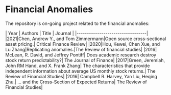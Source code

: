 # Financial Anomalies

The repository is on-going project related to the financial anomalies:

| Year | Authors | Title | Journal |
|----------------------------------|
|2021|Chen, Andrew Y., and Tom Zimmermann|Open source cross-sectional asset pricing.| Critical Finance Review|
|2020|Hou, Kewei, Chen Xue, and Lu Zhang|Replicating anomalies.|The Review of financial studies|
|2016| McLean, R. David, and Jeffrey Pontiff| Does academic research destroy stock return predictability?| The Journal of Finance|
|2017|Green, Jeremiah, John RM Hand, and X. Frank Zhang| The characteristics that provide independent information about average US monthly stock returns.| The Review of Financial Studies|
|2016| Campbell R. Harvey, Yan Liu, Heqing Zhu.| … and the Cross-Section of Expected Returns| The Review of Financial Studies|
